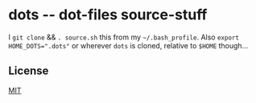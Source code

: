 # dots -- dot-files source-stuff

I `git clone` && `. source.sh` this from my `~/.bash_profile`.
Also `export HOME_DOTS=".dots"` or wherever `dots` is cloned,
relative to `$HOME` though...

## License

[MIT](http://orlin.mit-license.org)
